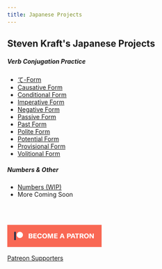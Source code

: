 ```yaml
---
title: Japanese Projects
---
```


## Steven Kraft's Japanese Projects

##### Verb Conjugation Practice

* [て-Form](./teform)
* [Causative Form](./causativeform)
* [Conditional Form](./conditionalform)
* [Imperative Form](./imperativeform)
* [Negative Form](./negativeform)
* [Passive Form](./passiveform)
* [Past Form](./pastform)
* [Polite Form](./politeform)
* [Potential Form](./potentialform)
* [Provisional Form](./provisionalform)
* [Volitional Form](./volitionalform)

##### Numbers & Other
* [Numbers (WIP)](./numbers)
* More Coming Soon

<br><br>

[![Patreon](./img/patreon.png)](https://www.patreon.com/stevenkraft)

[Patreon Supporters](patreon.html)
